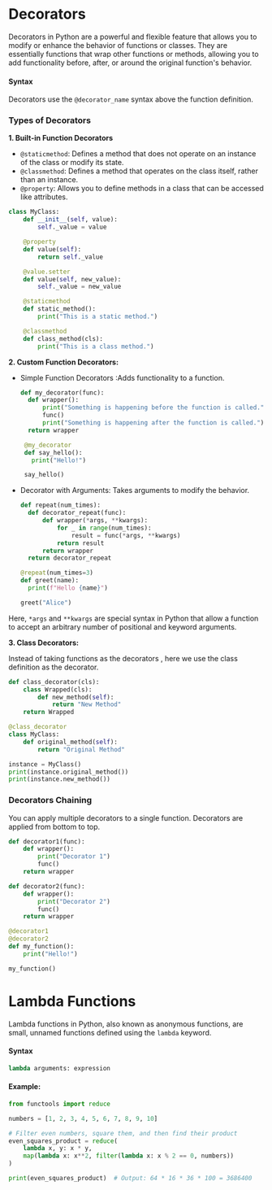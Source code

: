 # Decorators 

Decorators in Python are a powerful and flexible feature that allows you to modify or enhance the behavior of functions or classes. They are essentially functions that wrap other functions or methods, allowing you to add functionality before, after, or around the original function's behavior.

#### Syntax 

Decorators use the `@decorator_name` syntax above the function definition.

### Types of Decorators 

**1. Built-in  Function Decorators**

- `@staticmethod`: Defines a method that does not operate on an instance of the class or modify its state.
- `@classmethod`: Defines a method that operates on the class itself, rather than an instance.
- `@property`: Allows you to define methods in a class that can be accessed like attributes.

```python
class MyClass:
    def __init__(self, value):
        self._value = value

    @property
    def value(self):
        return self._value

    @value.setter
    def value(self, new_value):
        self._value = new_value

    @staticmethod
    def static_method():
        print("This is a static method.")

    @classmethod
    def class_method(cls):
        print("This is a class method.")
```

**2. Custom Function Decorators:**

- Simple Function Decorators :Adds functionality to a function.
  ```python
  def my_decorator(func):
    def wrapper():
        print("Something is happening before the function is called.")
        func()
        print("Something is happening after the function is called.")
    return wrapper

   @my_decorator
   def say_hello():
     print("Hello!")

   say_hello()
  ```
- Decorator with Arguments: Takes arguments to modify the behavior.
  ```python
  def repeat(num_times):
    def decorator_repeat(func):
        def wrapper(*args, **kwargs):
            for _ in range(num_times):
                result = func(*args, **kwargs)
            return result
        return wrapper
    return decorator_repeat

  @repeat(num_times=3)
  def greet(name):
    print(f"Hello {name}")

  greet("Alice")
  ```
Here, `*args` and `**kwargs` are special syntax in Python that allow a function to accept an arbitrary number of positional and keyword arguments.

**3. Class Decorators:**

Instead of taking functions as the decorators , here we use the class definition as the decorator.

```python
def class_decorator(cls):
    class Wrapped(cls):
        def new_method(self):
            return "New Method"
    return Wrapped

@class_decorator
class MyClass:
    def original_method(self):
        return "Original Method"

instance = MyClass()
print(instance.original_method())
print(instance.new_method())
```

### Decorators Chaining

You can apply multiple decorators to a single function. Decorators are applied from bottom to top.

```python
def decorator1(func):
    def wrapper():
        print("Decorator 1")
        func()
    return wrapper

def decorator2(func):
    def wrapper():
        print("Decorator 2")
        func()
    return wrapper

@decorator1
@decorator2
def my_function():
    print("Hello!")

my_function()
```


# Lambda Functions

Lambda functions in Python, also known as anonymous functions, are small, unnamed functions defined using the `lambda` keyword.

#### Syntax 

```python
lambda arguments: expression
```

#### Example: 

```python
from functools import reduce

numbers = [1, 2, 3, 4, 5, 6, 7, 8, 9, 10]

# Filter even numbers, square them, and then find their product
even_squares_product = reduce(
    lambda x, y: x * y,
    map(lambda x: x**2, filter(lambda x: x % 2 == 0, numbers))
)

print(even_squares_product)  # Output: 64 * 16 * 36 * 100 = 3686400
```


  
